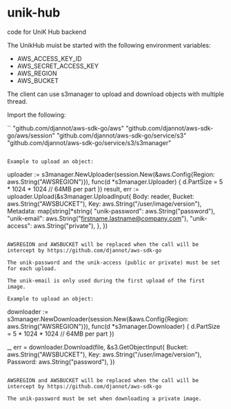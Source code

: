 # unik-hub
code for UniK Hub backend

The UnikHub muist be started with the following environment variables:

- AWS_ACCESS_KEY_ID
- AWS_SECRET_ACCESS_KEY
- AWS_REGION
- AWS_BUCKET

The client can use s3manager to upload and download objects with multiple thread.

Import the following:

``
"github.com/djannot/aws-sdk-go/aws"
"github.com/djannot/aws-sdk-go/aws/session"
"github.com/djannot/aws-sdk-go/service/s3"
"github.com/djannot/aws-sdk-go/service/s3/s3manager"
```

Example to upload an object:

```
uploader := s3manager.NewUploader(session.New(&aws.Config{Region: aws.String("AWSREGION")}), func(d *s3manager.Uploader) {
  d.PartSize = 5 * 1024 * 1024 // 64MB per part
})
result, err := uploader.Upload(&s3manager.UploadInput{
    Body:   reader,
    Bucket: aws.String("AWSBUCKET"),
    Key:    aws.String("/user/image/version"),
    Metadata: map[string]*string{
      "unik-password": aws.String("password"),
      "unik-email": aws.String("firstname.lastname@company.com"),
      "unik-access": aws.String("private"),
    },
})
```

AWSREGION and AWSBUCKET will be replaced when the call will be intercept by https://github.com/djannot/aws-sdk-go

The unik-password and the unik-access (public or private) must be set for each upload.

The unik-email is only used during the first upload of the first image.

Example to upload an object:

```
downloader := s3manager.NewDownloader(session.New(&aws.Config{Region: aws.String("AWSREGION")}), func(d *s3manager.Downloader) {
  d.PartSize = 5 * 1024 * 1024 // 64MB per part
})

_, err = downloader.Download(file, &s3.GetObjectInput{
    Bucket: aws.String("AWSBUCKET"),
    Key: aws.String("/user/image/version"),
    Password: aws.String("password"),
})
```

AWSREGION and AWSBUCKET will be replaced when the call will be intercept by https://github.com/djannot/aws-sdk-go

The unik-password must be set when downloading a private image.
